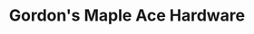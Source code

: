 ---
title: "Gordon's Maple Ace Hardware"
url: /chicago/gordons-maple-ace-hardware/
shop: doityourself
---